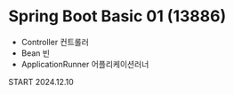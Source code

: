 # Spring Boot Basic 01 (13886)
- Controller 컨트롤러
- Bean 빈
- ApplicationRunner 어플리케이션러너

START 2024.12.10
